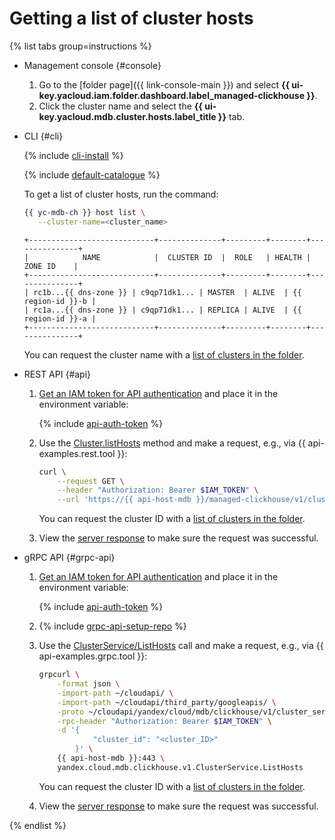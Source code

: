 # Getting a list of cluster hosts

{% list tabs group=instructions %}

- Management console {#console}

   1. Go to the [folder page]({{ link-console-main }}) and select **{{ ui-key.yacloud.iam.folder.dashboard.label_managed-clickhouse }}**.
   1. Click the cluster name and select the **{{ ui-key.yacloud.mdb.cluster.hosts.label_title }}** tab.

- CLI {#cli}

   {% include [cli-install](../../cli-install.md) %}

   {% include [default-catalogue](../../default-catalogue.md) %}

   To get a list of cluster hosts, run the command:

   ```bash
   {{ yc-mdb-ch }} host list \
      --cluster-name=<cluster_name>
   ```

   ```text
   +----------------------------+--------------+---------+--------+---------------+
   |            NAME            |  CLUSTER ID  |  ROLE   | HEALTH |    ZONE ID    |
   +----------------------------+--------------+---------+--------+---------------+
   | rc1b...{{ dns-zone }} | c9qp71dk1... | MASTER  | ALIVE  | {{ region-id }}-b |
   | rc1a...{{ dns-zone }} | c9qp71dk1... | REPLICA | ALIVE  | {{ region-id }}-a |
   +----------------------------+--------------+---------+--------+---------------+
   ```

   You can request the cluster name with a [list of clusters in the folder](../../../managed-clickhouse/operations/cluster-list.md#list-clusters).

- REST API {#api}

   1. [Get an IAM token for API authentication](../../../managed-clickhouse/api-ref/authentication.md) and place it in the environment variable:

      {% include [api-auth-token](../../mdb/api-auth-token.md) %}

   1. Use the [Cluster.listHosts](../../../managed-clickhouse/api-ref/Cluster/listHosts.md) method and make a request, e.g., via {{ api-examples.rest.tool }}:

      ```bash
      curl \
          --request GET \
          --header "Authorization: Bearer $IAM_TOKEN" \
          --url 'https://{{ api-host-mdb }}/managed-clickhouse/v1/clusters/<cluster_ID>/hosts'
      ```

      You can request the cluster ID with a [list of clusters in the folder](../../../managed-clickhouse/operations/cluster-list.md#list-clusters).

   1. View the [server response](../../../managed-clickhouse/api-ref/Cluster/listHosts.md#responses) to make sure the request was successful.

- gRPC API {#grpc-api}

   1. [Get an IAM token for API authentication](../../../managed-clickhouse/api-ref/authentication.md) and place it in the environment variable:

      {% include [api-auth-token](../../mdb/api-auth-token.md) %}

   1. {% include [grpc-api-setup-repo](../../mdb/grpc-api-setup-repo.md) %}

   1. Use the [ClusterService/ListHosts](../../../managed-clickhouse/api-ref/grpc/cluster_service.md#ListHosts) call and make a request, e.g., via {{ api-examples.grpc.tool }}:

      ```bash
      grpcurl \
          -format json \
          -import-path ~/cloudapi/ \
          -import-path ~/cloudapi/third_party/googleapis/ \
          -proto ~/cloudapi/yandex/cloud/mdb/clickhouse/v1/cluster_service.proto \
          -rpc-header "Authorization: Bearer $IAM_TOKEN" \
          -d '{
                  "cluster_id": "<cluster_ID>"
              }' \
          {{ api-host-mdb }}:443 \
          yandex.cloud.mdb.clickhouse.v1.ClusterService.ListHosts
      ```

      You can request the cluster ID with a [list of clusters in the folder](../../../managed-clickhouse/operations/cluster-list.md#list-clusters).

   1. View the [server response](../../../managed-clickhouse/api-ref/grpc/cluster_service.md#ListClusterHostsResponse) to make sure the request was successful.

{% endlist %}
